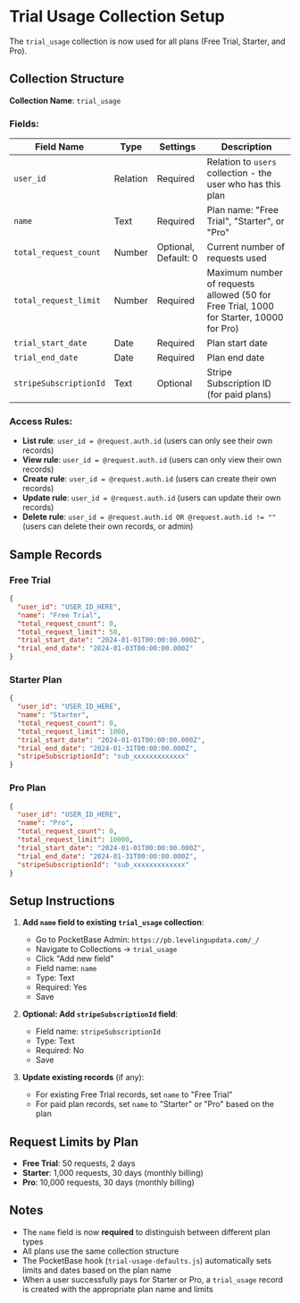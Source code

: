 # Trial Usage Collection Setup

The `trial_usage` collection is now used for all plans (Free Trial, Starter, and Pro).

## Collection Structure

**Collection Name**: `trial_usage`

### Fields:

| Field Name | Type | Settings | Description |
|------------|------|----------|-------------|
| `user_id` | Relation | Required | Relation to `users` collection - the user who has this plan |
| `name` | Text | Required | Plan name: "Free Trial", "Starter", or "Pro" |
| `total_request_count` | Number | Optional, Default: 0 | Current number of requests used |
| `total_request_limit` | Number | Required | Maximum number of requests allowed (50 for Free Trial, 1000 for Starter, 10000 for Pro) |
| `trial_start_date` | Date | Required | Plan start date |
| `trial_end_date` | Date | Required | Plan end date |
| `stripeSubscriptionId` | Text | Optional | Stripe Subscription ID (for paid plans) |

### Access Rules:

- **List rule**: `user_id = @request.auth.id` (users can only see their own records)
- **View rule**: `user_id = @request.auth.id` (users can only view their own records)
- **Create rule**: `user_id = @request.auth.id` (users can create their own records)
- **Update rule**: `user_id = @request.auth.id` (users can update their own records)
- **Delete rule**: `user_id = @request.auth.id OR @request.auth.id != ""` (users can delete their own records, or admin)

## Sample Records

### Free Trial
```json
{
  "user_id": "USER_ID_HERE",
  "name": "Free Trial",
  "total_request_count": 0,
  "total_request_limit": 50,
  "trial_start_date": "2024-01-01T00:00:00.000Z",
  "trial_end_date": "2024-01-03T00:00:00.000Z"
}
```

### Starter Plan
```json
{
  "user_id": "USER_ID_HERE",
  "name": "Starter",
  "total_request_count": 0,
  "total_request_limit": 1000,
  "trial_start_date": "2024-01-01T00:00:00.000Z",
  "trial_end_date": "2024-01-31T00:00:00.000Z",
  "stripeSubscriptionId": "sub_xxxxxxxxxxxxx"
}
```

### Pro Plan
```json
{
  "user_id": "USER_ID_HERE",
  "name": "Pro",
  "total_request_count": 0,
  "total_request_limit": 10000,
  "trial_start_date": "2024-01-01T00:00:00.000Z",
  "trial_end_date": "2024-01-31T00:00:00.000Z",
  "stripeSubscriptionId": "sub_xxxxxxxxxxxxx"
}
```

## Setup Instructions

1. **Add `name` field to existing `trial_usage` collection**:
   - Go to PocketBase Admin: `https://pb.levelingupdata.com/_/`
   - Navigate to Collections → `trial_usage`
   - Click "Add new field"
   - Field name: `name`
   - Type: Text
   - Required: Yes
   - Save

2. **Optional: Add `stripeSubscriptionId` field**:
   - Field name: `stripeSubscriptionId`
   - Type: Text
   - Required: No
   - Save

3. **Update existing records** (if any):
   - For existing Free Trial records, set `name` to "Free Trial"
   - For paid plan records, set `name` to "Starter" or "Pro" based on the plan

## Request Limits by Plan

- **Free Trial**: 50 requests, 2 days
- **Starter**: 1,000 requests, 30 days (monthly billing)
- **Pro**: 10,000 requests, 30 days (monthly billing)

## Notes

- The `name` field is now **required** to distinguish between different plan types
- All plans use the same collection structure
- The PocketBase hook (`trial-usage-defaults.js`) automatically sets limits and dates based on the plan name
- When a user successfully pays for Starter or Pro, a `trial_usage` record is created with the appropriate plan name and limits

